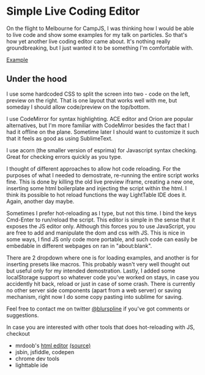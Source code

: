 # Simple Live Coding Editor

On the flight to Melbourne for CampJS, I was thinking how I would be able to live code and show some examples for my talk on particles. So that's how yet another live coding editor came about. It's nothing really groundbreaking, but I just wanted it to be something I'm comfortable with.

[Example](https://zz85.github.io/campjs-livecode/#simulate_particles)

## Under the hood
I use some hardcoded CSS to split the screen into two - code on the left, preview on the right. That is one layout that works well with me, but someday I should allow code/preview on the top/bottom.

I use CodeMirror for syntax highlighting. ACE editor and Orion are popular alternatives, but I'm more familiar with CodeMirror besides the fact that I had it offline on the plane. Sometime later I should want to customize it such that it feels as good as using SublimeText.

I use acorn (the smaller version of esprima) for Javascript syntax checking. Great for checking errors quickly as you type.

I thought of different approaches to allow hot code reloading. For the purposes of what I needed to demostrate, re-running the entire script works fine. This is done by killing the old live preview iframe, creating a new one, inserting some html boilerplate and injecting the script within the html. I think its possible to hot reload functions the way LightTable IDE does it. Again, another day maybe.

Sometimes I prefer hot-reloading as I type, but not this time. I bind the keys Cmd-Enter to run/reload the script. This editor is simple in the sense that it exposes the JS editor only. Although this forces you to use JavaScript, you are free to add and manipulate the dom and css with JS. This is nice in some ways, I find JS only code more portable, and such code can easily be embedable in different webpages on ran in "about:blank".

There are 2 dropdown where one is for loading examples, and another is for inserting presets like macros. This probably wasn't very well thought out but useful only for my intended demostration. Lastly, I added some localStorage support so whatever code you've worked on stays, in case you accidently hit back, reload or just in case of some crash. There is currently no other server side components (apart from a web server) or saving mechanism, right now I do some copy pasting into sublime for saving.

Feel free to contact me on twitter [@blurspline](https://twitter.com/blurspline) if you've got comments or suggestions.

In case you are interested with other tools that does hot-reloading with JS, checkout
- mrdoob's [html editor](http://mrdoob.com/projects/htmleditor/) [(source)](https://github.com/mrdoob/htmleditor/)
- jsbin, jsfiddle, codepen
- chrome dev tools
- lighttable ide